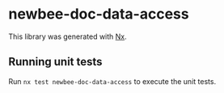# newbee-doc-data-access

This library was generated with [Nx](https://nx.dev).

## Running unit tests

Run `nx test newbee-doc-data-access` to execute the unit tests.
